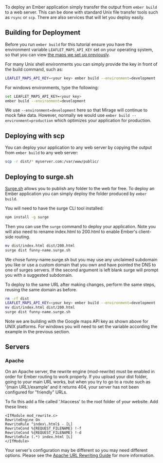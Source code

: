 To deploy an Ember application simply transfer the output from `ember build` to a web server.
This can be done with standard Unix file transfer tools such as `rsync` or `scp`.
There are also services that will let you deploy easily.

## Building for Deployment

Before you run `ember build` for this tutorial ensure you have the environment variable `LEAFLET_MAPS_API_KEY` set on your operating system,
so that you can view [the maps we set up previously](../service/).

For many Unix shell environments you can simply provide the key in front of the build command, such as:

```bash
LEAFLET_MAPS_API_KEY=<your key> ember build --environment=development
```

For windows environments, type the following:

```bash
set LEAFLET_MAPS_API_KEY=<your key>
ember build --environment=development
```

We use `--environment=development` here so that Mirage will continue to mock fake data.
However, normally we would use `ember build --environment=production` which optimizes your application for production.


## Deploying with scp

You can deploy your application to any web server by copying the output from `ember build` to any web server:

```bash
scp -r dist/* myserver.com:/var/www/public/
```

## Deploying to surge.sh

[Surge.sh](http://surge.sh/) allows you to publish any folder to the web for free.
To deploy an Ember application you can simply deploy the folder produced by `ember build`.

You will need to have the surge CLI tool installed:

```bash
npm install -g surge
```

Then you can use the `surge` command to deploy your application.
Note you will also need to rename index.html to 200.html to enable Ember's client-side routing.

```bash
mv dist/index.html dist/200.html
surge dist funny-name.surge.sh
```

We chose funny-name.surge.sh but you may use any unclaimed subdomain you like or
use a custom domain that you own and have pointed the DNS to one of surges servers.
If the second argument is left blank surge will prompt you with a suggested subdomain.

To deploy to the same URL after making changes, perform the same steps, reusing
the same domain as before.

```bash
rm -rf dist
LEAFLET_MAPS_API_KEY=<your key> ember build --environment=development
mv dist/index.html dist/200.html
surge dist funny-name.surge.sh
```

Note we are building with the Google maps API key as shown above for UNIX platforms.
For windows you will need to set the variable according the example in the previous section.

## Servers

### Apache

On an Apache server, the rewrite engine (mod-rewrite) must be enabled in order for Ember routing to work properly.
If you upload your dist folder, going to your main URL works,
but when you try to go to a route such as '{main URL}/example' and it returns 404,
your server has not been configured for "friendly" URLs.

To fix this add a file called '.htaccess' to the root folder of your website.
Add these lines:

```text
<IfModule mod_rewrite.c>
RewriteEngine On
RewriteRule ^index\.html$ - [L]
RewriteCond %{REQUEST_FILENAME} !-f
RewriteCond %{REQUEST_FILENAME} !-d
RewriteRule (.*) index.html [L]
</IfModule>
```

Your server's configuration may be different so you may need different options.
Please see the [Apache URL Rewriting Guide](http://httpd.apache.org/docs/2.0/misc/rewriteguide.html) for more information.
